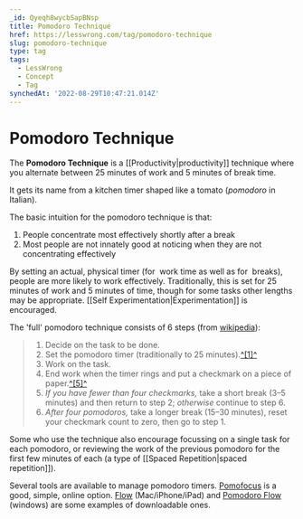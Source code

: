 ```yaml
---
_id: Qyeqh8wycbSapBNsp
title: Pomodoro Technique
href: https://lesswrong.com/tag/pomodoro-technique
slug: pomodoro-technique
type: tag
tags:
  - LessWrong
  - Concept
  - Tag
synchedAt: '2022-08-29T10:47:21.014Z'
---
```


# Pomodoro Technique

The **Pomodoro Technique** is a [[Productivity|productivity]] technique where you alternate between 25 minutes of work and 5 minutes of break time.

It gets its name from a kitchen timer shaped like a tomato (*pomodoro* in Italian).

The basic intuition for the pomodoro technique is that:

1. People concentrate most effectively shortly after a break
2. Most people are not innately good at noticing when they are not concentrating effectively

By setting an actual, physical timer (for  work time as well as for  breaks), people are more likely to work effectively. Traditionally, this is set for 25 minutes of work and 5 minutes of time, though for some tasks other lengths may be appropriate. [[Self Experimentation|Experimentation]] is encouraged.

The 'full' pomodoro technique consists of 6 steps (from [wikipedia](https://en.wikipedia.org/wiki/Pomodoro_Technique)):

> 1. Decide on the task to be done.
> 2. Set the pomodoro timer (traditionally to 25 minutes).[^\[1\]^](https://en.wikipedia.org/wiki/Pomodoro_Technique#cite_note-Cirillo-1)
> 3. Work on the task.
> 4. End work when the timer rings and put a checkmark on a piece of paper.[^\[5\]^](https://en.wikipedia.org/wiki/Pomodoro_Technique#cite_note-CirilloHow-5)
> 5. *If you have fewer than four checkmarks,* take a short break (3–5 minutes) and then return to step 2; *otherwise* continue to step 6.
> 6. *After four pomodoros,* take a longer break (15–30 minutes), reset your checkmark count to zero, then go to step 1.

Some who use the technique also encourage focussing on a single task for each pomodoro, or reviewing the work of the previous pomodoro for the first few minutes of each (a type of [[Spaced Repetition|spaced repetition]]).

Several tools are available to manage pomodoro timers. [Pomofocus](https://pomofocus.io/) is a good, simple, online option. [Flow](https://flowapp.info/) (Mac/iPhone/iPad) and [Pomodoro Flow](https://www.microsoft.com/en-gb/p/pomodoro-flow/9p4btjxsv5nl?activetab=pivot:overviewtab) (windows) are some examples of downloadable ones.
